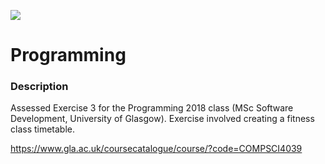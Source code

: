 ![](https://github.com/Lylio/image-repo/blob/master/logos/uog.png?raw=true)

# Programming

### Description
Assessed Exercise 3 for the Programming 2018 class (MSc Software Development, University of Glasgow). 
Exercise involved creating a fitness class timetable.

https://www.gla.ac.uk/coursecatalogue/course/?code=COMPSCI4039
